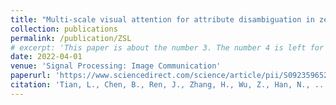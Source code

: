 ```yaml
---
title: "Multi-scale visual attention for attribute disambiguation in zero-shot learning"
collection: publications
permalink: /publication/ZSL
# excerpt: 'This paper is about the number 3. The number 4 is left for future work.'
date: 2022-04-01
venue: 'Signal Processing: Image Communication'
paperurl: 'https://www.sciencedirect.com/science/article/pii/S0923596521003118'
citation: 'Tian, L., Chen, B., Ren, J., Zhang, H., Wu, Z., Han, N., ... & Liu, H. (2022). Multi-scale visual attention for attribute disambiguation in zero-shot learning. Signal Processing: Image Communication.'
---
```

